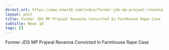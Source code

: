 ```yaml
---
direct_url: https://www.news18.com/india/former-jds-mp-prajwal-revanna-convicted-in-farm-house-rape-case-sentence-jail-latest-news-9477668.html
layout: post
title: Former JDS MP Prajwal Revanna Convicted In Farmhouse Rape Case
subtitle: News 18
tags: []
---
```


Former JDS MP Prajwal Revanna Convicted In Farmhouse Rape Case
